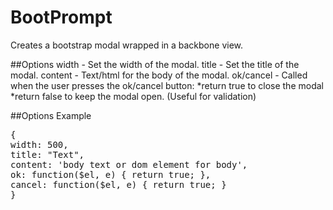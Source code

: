 BootPrompt
==========

Creates a bootstrap modal wrapped in a backbone view.

##Options
width - Set the width of the modal.
title - Set the title of the modal.
content - Text/html for the body of the modal.
ok/cancel - Called when the user presses the ok/cancel button:
   *return true to close the modal
   *return false to keep the modal open. (Useful for validation)


##Options Example
<pre>
{
width: 500,
title: "Text",
content: 'body text or dom element for body',
ok: function($el, e) { return true; },
cancel: function($el, e) { return true; }
}
</pre>